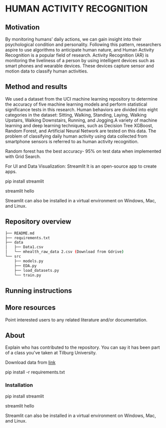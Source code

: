 # HUMAN ACTIVITY RECOGNITION

## Motivation

By monitoring humans’ daily actions, we can gain insight into their psychological condition and personality. Following this pattern, researchers aspire to use algorithms to anticipate human nature, and Human Activity Recognition is a popular field of research. Activity Recognition (AR) is monitoring the liveliness of a person by using intelligent devices such as smart phones and wearable devices. These devices capture sensor and motion data to classify human activities.


## Method and results

We used a dataset from the UCI machine learning repository to determine the accuracy of five machine learning models and perform statistical significance tests in this research. Human behaviors are divided into eight categories in the dataset: Sitting, Walking, Standing, Laying, Walking Upstairs, Walking Downstairs, Running, and Jogging.A variety of machine learning and deep learning techniques, such as Decision Tree XGBoost, Random Forest, and Artificial Neural Network are tested on this data. The problem of classifying daily human activity using data collected from smartphone sensors is referred to as human activity recognition.

Random forest has the best accuracy- 95% on test data when implemented with Grid Search.

For UI and Data Visualization: Streamlit
It is an open-source app to create apps.

pip install streamlit

streamlit hello

Streamlit can also be installed in a virtual environment on Windows, Mac, and Linux.



## Repository overview
```bash
├── README.md
├── requirements.txt
├── data
│   ├── Data1.csv
│   └── mhealth_raw_data 2.csv (Download from Gdrive)
└── src
    ├── models.py
    ├── EDA.py
    ├── load_datasets.py
    └── train.py
 ```

## Running instructions



## More resources

Point interested users to any related literature and/or documentation.


## About

Explain who has contributed to the repository. You can say it has been part of a class you've taken at Tilburg University.


Download data from  [link](https://drive.google.com/file/d/14RkZYl9BdzFaOpZimL9FPRpIrWGEsbMY/view?usp=sharing)


pip install -r requirements.txt

### Installation
pip install streamlit

streamlit hello

Streamlit can also be installed in a virtual environment on Windows, Mac, and Linux.
